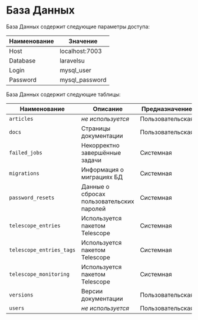 # База Данных

База Данных содержит следующие параметры доступа:

| Наименование | Значение       |
|--------------|----------------|
| Host         | localhost:7003 |
| Database     | laravelsu      |
| Login        | mysql_user     |
| Password     | mysql_password |

База Данных содержит следующие таблицы:

| Наименование             | Описание                                  | Предназначение    |
|--------------------------|-------------------------------------------|-------------------|
| `articles`               | _не используется_                         | Пользовательская  |
| `docs`                   | Страницы документации                     | Пользовательская  |
| `failed_jobs`            | Некорректно завершённые задачи            | Системная         |
| `migrations`             | Информация о миграциях БД                 | Системная         |
| `password_resets`        | Данные о сбросах пользовательских паролей | Системная         |
| `telescope_entries`      | Используется пакетом Telescope            | Системная         |
| `telescope_entries_tags` | Используется пакетом Telescope            | Системная         |
| `telescope_monitoring`   | Используется пакетом Telescope            | Системная         |
| `versions`               | Версии документации                       | Пользовательская  |
| `users`                  | _не используется_                         | Пользовательская  |
